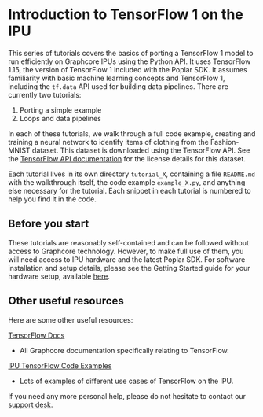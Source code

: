 # Introduction to TensorFlow 1 on the IPU

This series of tutorials covers the basics of porting a TensorFlow 1 model to run efficiently on Graphcore IPUs using the Python API. It uses TensorFlow 1.15, the version of TensorFlow 1 included with the Poplar SDK. It assumes familiarity with basic machine learning concepts and TensorFlow 1, including the `tf.data` API used for building data pipelines. There are currently two tutorials:

1. Porting a simple example
2. Loops and data pipelines

In each of these tutorials, we walk through a full code example, creating and training a neural network to identify items of clothing from the Fashion-MNIST dataset. This dataset is downloaded using the TensorFlow API. See the [TensorFlow API documentation](https://www.tensorflow.org/versions/r1.15/api_docs/python/tf/keras/datasets/fashion_mnist/load_data) for the license details for this dataset.

Each tutorial lives in its own directory `tutorial_X`, containing a file `README.md` with the walkthrough itself, the code example `example_X.py`, and anything else necessary for the tutorial. Each snippet in each tutorial is numbered to help you find it in the code.

## Before you start

These tutorials are reasonably self-contained and can be followed without access to Graphcore technology. However, to make full use of them, you will need access to IPU hardware and the latest Poplar SDK. For software installation and setup details, please see the Getting Started guide for your hardware setup, available [here](https://docs.graphcore.ai/en/latest/hardware.html#getting-started).

## Other useful resources

Here are some other useful resources:

[TensorFlow Docs](https://docs.graphcore.ai/en/latest/software.html#tensorflow)
- All Graphcore documentation specifically relating to TensorFlow.

[IPU TensorFlow Code Examples](https://github.com/graphcore/examples/tree/master/code_examples/tensorflow)
- Lots of examples of different use cases of TensorFlow on the IPU.

If you need any more personal help, please do not hesitate to contact our [support desk](https://www.graphcore.ai/support).